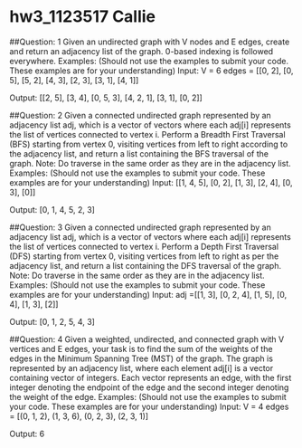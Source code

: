 # hw3_1123517 Callie
##Question: 1
Given an undirected graph with V nodes and E edges, create and return an adjacency list of the graph. 0-based indexing is followed everywhere.
Examples: (Should not use the examples to submit your code. These examples are for your understanding)
Input:
V = 6
edges = [[0, 2], [0, 5], [5, 2], [4, 3], [2, 3], [3, 1], [4, 1]]

Output: 
[[2, 5], [3, 4], [0, 5, 3], [4, 2, 1], [3, 1], [0, 2]]

##Question: 2
Given a connected undirected graph represented by an adjacency list adj, which is a vector of vectors where each adj[i] represents the list of vertices connected to vertex i. Perform a Breadth First Traversal (BFS) starting from vertex 0, visiting vertices from left to right according to the adjacency list, and return a list containing the BFS traversal of the graph.
Note: Do traverse in the same order as they are in the adjacency list.
Examples: (Should not use the examples to submit your code. These examples are for your understanding)
Input:
[[1, 4, 5], [0, 2], [1, 3], [2, 4], [0, 3], [0]]

Output:
[0, 1, 4, 5, 2, 3]

##Question: 3
Given a connected undirected graph represented by an adjacency list adj, which is a vector of vectors where each adj[i] represents the list of vertices connected to vertex i. Perform a Depth First Traversal (DFS) starting from vertex 0, visiting vertices from left to right as per the adjacency list, and return a list containing the DFS traversal of the graph.
Note: Do traverse in the same order as they are in the adjacency list.
Examples: (Should not use the examples to submit your code. These examples are for your understanding)
Input: adj =[[1, 3], [0, 2, 4], [1, 5], [0, 4], [1, 3], [2]]

Output: 
[0, 1, 2, 5, 4, 3]

##Question: 4
Given a weighted, undirected, and connected graph with V vertices and E edges, your task is to find the sum of the weights of the edges in the Minimum Spanning Tree (MST) of the graph. The graph is represented by an adjacency list, where each element adj[i] is a vector containing vector of integers. Each vector represents an edge, with the first integer denoting the endpoint of the edge and the second integer denoting the weight of the edge.
Examples: (Should not use the examples to submit your code. These examples are for your understanding)
Input:
V = 4
edges = [(0, 1, 2), (1, 3, 6), (0, 2, 3), (2, 3, 1)]

Output:
6


